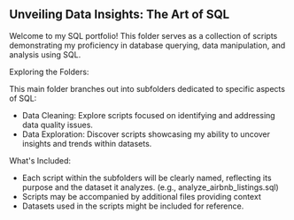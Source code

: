 ## Unveiling Data Insights: The Art of SQL

Welcome to my SQL portfolio! This folder serves as a collection of scripts demonstrating my proficiency in database querying, data manipulation, and analysis using SQL.

Exploring the Folders:

This main folder branches out into subfolders dedicated to specific aspects of SQL:

* Data Cleaning: Explore scripts focused on identifying and addressing data quality issues.
* Data Exploration: Discover scripts showcasing my ability to uncover insights and trends within datasets.

What's Included:

* Each script within the subfolders will be clearly named, reflecting its purpose and the dataset it analyzes. (e.g., analyze_airbnb_listings.sql)
* Scripts may be accompanied by additional files providing context
* Datasets used in the scripts might be included for reference.
